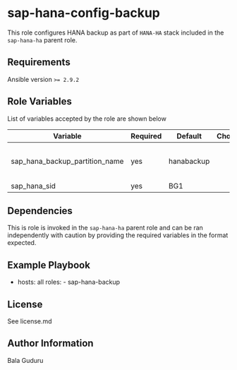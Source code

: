sap-hana-config-backup
=========

This role configures HANA backup as part of `HANA-HA` stack included in the `sap-hana-ha` parent role.

Requirements
------------

Ansible version `>= 2.9.2`

Role Variables
--------------

List of variables accepted by the role are shown below

| Variable                         | Required | Default                          | Choices | Comments                                 |
|----------------------------------|----------|----------------------------------|---------|------------------------------------------|
| sap_hana_backup_partition_name   | yes      | hanabackup                       |         | HANA backup partition name               |
| sap_hana_sid                     | yes      | BG1                              |         | HANA SID                                 |

Dependencies
------------

This is role is invoked in the `sap-hana-ha` parent role and can be ran independently with caution by providing the required variables in the format expected.

Example Playbook
----------------

  - hosts: all
    roles:
        - sap-hana-backup

License
-------

See license.md

Author Information
------------------

Bala Guduru
